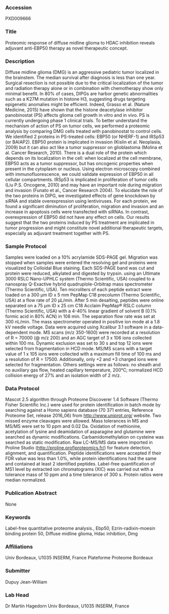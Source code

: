 ### Accession
PXD009666

### Title
Proteomic response of diffuse midline glioma to HDAC inhibition reveals adjuvant anti-EBP50 therapy as novel therapeutic concept.

### Description
Diffuse midline glioma (DMG) is an aggressive pediatric tumor localized in the brainstem. The median survival after diagnosis is less than one year. Surgical resection is not possible due to the critical localization of the tumor and radiation therapy alone or in combination with chemotherapy show only minimal benefit. In 80% of cases, DIPGs are harbor genetic abnormalities such as a K27M mutation in histone H3, suggesting drugs targeting epigenetic anomalies might be efficient. Indeed, Grasso et al. (Nature Medicine, 2015) have shown that the histone deacetylase inhibitor panobinostat (PS) affects glioma cell growth in vitro and in vivo. PS is currently undergoing phase 1 clinical trials.  To better understand the mechanism of action of PS on tumor cells, we performed a proteomic analysis by comparing DMG cells treated with panobinostat to control cells. We identified 2 proteins in PS-treated cells: EBP50 (or NHERF-1) and IRSp53 (or BAIAP2). EBP50 protein is implicated in invasion (Kislin et al. Neoplasia, 2009) but it can also act like a tumor suppressor on glioblastoma (Molina et al. Cancer Research, 2010). There is a dual role of the protein which depends on its localization in the cell: when localized at the cell membrane, EBP50 acts as a tumor suppressor, but has oncogenic properties when present in the cytoplasm or nucleus. Using electron microscopy combined with immunofluorescence, we could validate expression of EBP50 in all cellular compartments.  IRSp53 is implicated in proliferation of tumor cells (Liu P.S. Oncogene, 2010) and may have an important role during migration and invasion (Funato et al., Cancer Research 2004).  To elucidate the role of the two proteins in DIPG, we investigated effects of gene knockdown by siRNA and stable overexpression using lentiviruses.  For each protein, we found a significant diminution of proliferation, migration and invasion and an increase in apoptosis cells were transfected with siRNAs. In contrast, overexpression of EBP50 did not have any effect on cells. Our results suggest that the two proteins induced by PS treatment are implicated in tumor progression and might constitute novel additional therapeutic targets, especially as adjuvant treatment together with PS.

### Sample Protocol
Samples were loaded on a 10% acrylamide SDS-PAGE gel. Migration was stopped when samples were entered the resolving gel and proteins were visualized by Colloidal Blue staining. Each SDS-PAGE band was cut and protein were reduced, alkylated and digested by trypsin. using an Ultimate 3000 RSLC Nano-UPHLC system (Thermo Scientific, USA) coupled to a nanospray Q-Exactive hybrid quadruplole-Orbitrap mass spectrometer (Thermo Scientific, USA). Ten microliters of each peptide extract were loaded on a 300 µm ID x 5 mm PepMap C18 precolumn (Thermo Scientific, USA) at a flow rate of 20 µL/min. After 5 min desalting, peptides were online separated on a 75 µm ID x 25 cm C18 Acclaim PepMap® RSLC column (Thermo Scientific, USA) with a 4-40% linear gradient of solvent B (0.1% formic acid in 80% ACN) in 108 min. The separation flow rate was set at 300 nL/min. The mass spectrometer operated in positive ion mode at a 1.8 kV needle voltage. Data were acquired using Xcalibur 3.1 software in a data-dependent mode. MS scans (m/z 350-1600) were recorded at a resolution of R = 70000 (@ m/z 200) and an AGC target of 3 x 106 ions collected within 100 ms. Dynamic exclusion was set to 30 s and top 12 ions were selected from fragmentation in HCD mode. MS/MS scans with a target value of 1 x 105 ions were collected with a maximum fill time of 100 ms and a resolution of R = 17500. Additionally, only +2 and +3 charged ions were selected for fragmentation. Others settings were as follows: no sheath and no auxiliary gas flow, heated capillary temperature, 200°C; normalized HCD collision energy of 27% and an isolation width of 2 m/z.

### Data Protocol
Mascot 2.5 algorithm through Proteome Discoverer 1.4 Software (Thermo Fisher Scientific Inc.) were used for protein identification in batch mode by searching against a Homo sapiens database (70 371 entries, Reference Proteome Set, release 2016_06) from http://www.uniprot.org/ website. Two missed enzyme cleavages were allowed. Mass tolerances in MS and MS/MS were set to 10 ppm and 0.02 Da. Oxidation of methionine, acetylation of lysine and deamidation of asparagine and glutamine were searched as dynamic modifications. Carbamidomethylation on cysteine was searched as static modification. Raw LC-MS/MS data were imported in Proline Studio (http://proline.profiproteomics.fr/) for feature detection, alignment, and quantification. Peptide identifications were accepted if their FDR value was less than 1.0%, while protein identifications had the same and contained at least 2 identified peptides. Label-free quantification of MS1 level by extracted ion chromatograms (XIC) was carried out with a tolerance mass of 10 ppm and a time tolerance of 300 s. Protein ratios were median normalized.

### Publication Abstract
None

### Keywords
Label-free quantitative proteome analysis., Ebp50, Ezrin-radixin-moesin binding protein 50, Diffuse midline glioma, Hdac inhibition, Dmg

### Affiliations
Univ Bordeaux, U1035 INSERM, France
Plateforme Proteome Bordeaux

### Submitter
Dupuy Jean-William

### Lab Head
Dr Martin Hagedorn
Univ Bordeaux, U1035 INSERM, France



